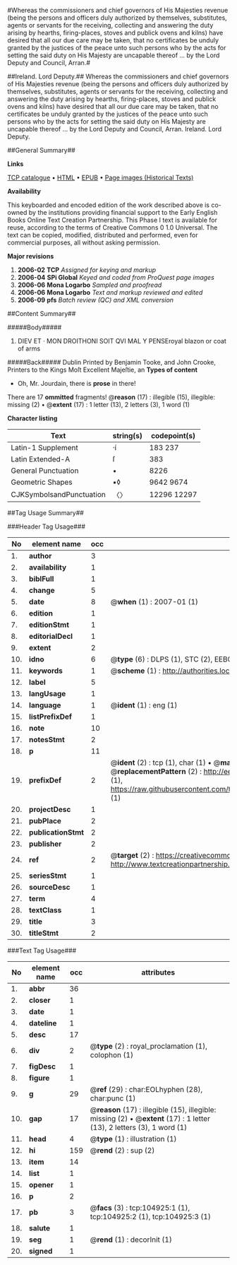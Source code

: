 #Whereas the commissioners and chief governors of His Majesties revenue (being the persons and officers duly authorized by themselves, substitutes, agents or servants for the receiving, collecting and answering the duty arising by hearths, firing-places, stoves and publick ovens and kilns) have desired that all our due care may be taken, that no certificates be unduly granted by the justices of the peace unto such persons who by the acts for setting the said duty on His Majesty are uncapable thereof ... by the Lord Deputy and Council, Arran.#

##Ireland. Lord Deputy.##
Whereas the commissioners and chief governors of His Majesties revenue (being the persons and officers duly authorized by themselves, substitutes, agents or servants for the receiving, collecting and answering the duty arising by hearths, firing-places, stoves and publick ovens and kilns) have desired that all our due care may be taken, that no certificates be unduly granted by the justices of the peace unto such persons who by the acts for setting the said duty on His Majesty are uncapable thereof ... by the Lord Deputy and Council, Arran.
Ireland. Lord Deputy.

##General Summary##

**Links**

[TCP catalogue](http://www.ota.ox.ac.uk/tcp/)  • 
[HTML](http://tei.it.ox.ac.uk/tcp/Texts-HTML/free/A46/A46177.html)  • 
[EPUB](http://tei.it.ox.ac.uk/tcp/Texts-EPUB/free/A46/A46177.epub) • 
[Page images (Historical Texts)](https://data.historicaltexts.jisc.ac.uk/view?pubId=eebo-16157460e&pageId=eebo-16157460e-104925-1)

**Availability**

This keyboarded and encoded edition of the
	       work described above is co-owned by the institutions
	       providing financial support to the Early English Books
	       Online Text Creation Partnership. This Phase I text is
	       available for reuse, according to the terms of Creative
	       Commons 0 1.0 Universal. The text can be copied,
	       modified, distributed and performed, even for
	       commercial purposes, all without asking permission.

**Major revisions**

1. __2006-02__ __TCP__ *Assigned for keying and markup*
1. __2006-04__ __SPi Global__ *Keyed and coded from ProQuest page images*
1. __2006-06__ __Mona Logarbo__ *Sampled and proofread*
1. __2006-06__ __Mona Logarbo__ *Text and markup reviewed and edited*
1. __2006-09__ __pfs__ *Batch review (QC) and XML conversion*

##Content Summary##

#####Body#####

1. DIEV ET · MON DROITHONI SOIT QVI MAL Y PENSEroyal blazon or coat of arms

#####Back#####
Dublin Printed by Benjamin Tooke, and John Crooke, Printers to the Kings Moſt Excellent Majeſtie, an
**Types of content**

  * Oh, Mr. Jourdain, there is **prose** in there!

There are 17 **ommitted** fragments! 
 @__reason__ (17) : illegible (15), illegible: missing (2)  •  @__extent__ (17) : 1 letter (13), 2 letters (3), 1 word (1)

**Character listing**


|Text|string(s)|codepoint(s)|
|---|---|---|
|Latin-1 Supplement|·í|183 237|
|Latin Extended-A|ſ|383|
|General Punctuation|•|8226|
|Geometric Shapes|▪◊|9642 9674|
|CJKSymbolsandPunctuation|〈〉|12296 12297|

##Tag Usage Summary##

###Header Tag Usage###

|No|element name|occ|attributes|
|---|---|---|---|
|1.|__author__|3||
|2.|__availability__|1||
|3.|__biblFull__|1||
|4.|__change__|5||
|5.|__date__|8| @__when__ (1) : 2007-01 (1)|
|6.|__edition__|1||
|7.|__editionStmt__|1||
|8.|__editorialDecl__|1||
|9.|__extent__|2||
|10.|__idno__|6| @__type__ (6) : DLPS (1), STC (2), EEBO-CITATION (1), OCLC (1), VID (1)|
|11.|__keywords__|1| @__scheme__ (1) : http://authorities.loc.gov/ (1)|
|12.|__label__|5||
|13.|__langUsage__|1||
|14.|__language__|1| @__ident__ (1) : eng (1)|
|15.|__listPrefixDef__|1||
|16.|__note__|10||
|17.|__notesStmt__|2||
|18.|__p__|11||
|19.|__prefixDef__|2| @__ident__ (2) : tcp (1), char (1)  •  @__matchPattern__ (2) : ([0-9\-]+):([0-9IVX]+) (1), (.+) (1)  •  @__replacementPattern__ (2) : http://eebo.chadwyck.com/downloadtiff?vid=$1&page=$2 (1), https://raw.githubusercontent.com/textcreationpartnership/Texts/master/tcpchars.xml#$1 (1)|
|20.|__projectDesc__|1||
|21.|__pubPlace__|2||
|22.|__publicationStmt__|2||
|23.|__publisher__|2||
|24.|__ref__|2| @__target__ (2) : https://creativecommons.org/publicdomain/zero/1.0/ (1), http://www.textcreationpartnership.org/docs/. (1)|
|25.|__seriesStmt__|1||
|26.|__sourceDesc__|1||
|27.|__term__|4||
|28.|__textClass__|1||
|29.|__title__|3||
|30.|__titleStmt__|2||


###Text Tag Usage###

|No|element name|occ|attributes|
|---|---|---|---|
|1.|__abbr__|36||
|2.|__closer__|1||
|3.|__date__|1||
|4.|__dateline__|1||
|5.|__desc__|17||
|6.|__div__|2| @__type__ (2) : royal_proclamation (1), colophon (1)|
|7.|__figDesc__|1||
|8.|__figure__|1||
|9.|__g__|29| @__ref__ (29) : char:EOLhyphen (28), char:punc (1)|
|10.|__gap__|17| @__reason__ (17) : illegible (15), illegible: missing (2)  •  @__extent__ (17) : 1 letter (13), 2 letters (3), 1 word (1)|
|11.|__head__|4| @__type__ (1) : illustration (1)|
|12.|__hi__|159| @__rend__ (2) : sup (2)|
|13.|__item__|14||
|14.|__list__|1||
|15.|__opener__|1||
|16.|__p__|2||
|17.|__pb__|3| @__facs__ (3) : tcp:104925:1 (1), tcp:104925:2 (1), tcp:104925:3 (1)|
|18.|__salute__|1||
|19.|__seg__|1| @__rend__ (1) : decorInit (1)|
|20.|__signed__|1||
